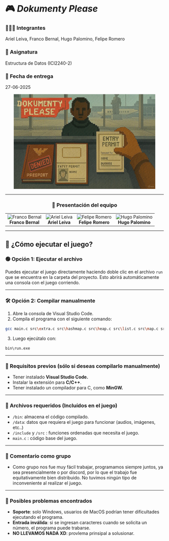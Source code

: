# 🎮 *Dokumenty Please*

### 🧑‍🤝‍🧑 **Integrantes**  
Ariel Leiva, Franco Bernal, Hugo Palomino, Felipe Romero  

### 🧾 **Asignatura**  
Estructura de Datos (ICI2240-2)  

### 📅 **Fecha de entrega**  
27-06-2025  

<div align="center">

<img src="assets/portada.jpg" width="450px" alt="Portada del proyecto"/>

---

### 📸 **Presentación del equipo**

<table>
  <tr>
    <td align="center">
      <img src="https://encrypted-tbn0.gstatic.com/images?q=tbn:ANd9GcRMw8JU2VUUQK4rV54RXYVJgQripZUk6F1zCg&s" width="140px" alt="Franco Bernal"/><br/>
      <strong>Franco Bernal</strong>
    </td>
    <td align="center">
      <img src="https://encrypted-tbn0.gstatic.com/images?q=tbn:ANd9GcS4-3ekCtjuGKaoh_Ns_A7nDhVX4qlm28itlw&s" width="140px" alt="Ariel Leiva"/><br/>
      <strong>Ariel Leiva</strong>
    </td>
    <td align="center">
      <img src="https://http2.mlstatic.com/D_NQ_NP_718068-MLA83745617934_042025-O.webp" width="140px" alt="Felipe Romero"/><br/>
      <strong>Felipe Romero</strong>
    </td>
    <td align="center">
      <img src="https://tr.rbxcdn.com/180DAY-4c077d0d72a520f50e4180aef89c2ece/420/420/Hat/Png/noFilter" width="140px" alt="Hugo Palomino"/><br/>
      <strong>Hugo Palomino</strong>
    </td>
  </tr>
</table>

</div>

---


## 🚀 ¿Cómo ejecutar el juego?

### 🟢 Opción 1: Ejecutar el archivo

Puedes ejecutar el juego directamente haciendo doble clic en el archivo `run` que se encuentra en la carpeta del proyecto.
Esto abrirá automáticamente una consola con el juego corriendo.

---

### 🛠️ Opción 2: Compilar manualmente

1. Abre la consola de Visual Studio Code.
2. Compila el programa con el siguiente comando:

```bash
gcc main.c src\extra.c src\hashmap.c src\heap.c src\list.c src\map.c src\menu.c -o bin\run.exe
```

3. Luego ejecútalo con:

```bash
bin\run.exe
```

---

### 🔧 Requisitos previos (sólo si deseas compilarlo manualmente)

- Tener instalado **Visual Studio Code.**
- Instalar la extensión para **C/C++**.
- Tener instalado un compilador para C, como **MinGW.**

---

### 📂 Archivos requeridos (Incluídos en el juego)

- `/bin`: almacena el código compilado.
- `/data`: datos que requiera el juego para funcionar (audios, imágenes, etc..)
- `/include` y `/src` : funciones ordenadas que necesita el juego.
- `main.c` : código base del juego.

---

### 🔨 Comentario como grupo

- Como grupo nos fue muy fácil trabajar, programamos siempre juntos, ya sea presencialmente o por discord, por lo que el trabajo fue equitativamente bien distribuido. No tuvimos ningún tipo de inconveniente al realizar el juego.

---

### 🐞 Posibles problemas encontrados

- **Soporte**: solo Windows, usuarios de MacOS podrían tener dificultades ejecutando el programa.
- **Entrada inválida**: si se ingresan caracteres cuando se solicita un número, el programa puede trabarse.
- **NO LLEVAMOS NADA XD**: provlema prinsipal a solusionar.
